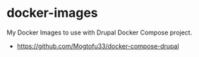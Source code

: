 # docker-images
My Docker Images to use with Drupal Docker Compose project.

* https://github.com/Mogtofu33/docker-compose-drupal
